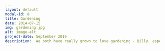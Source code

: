 ```yaml
---
layout: default
modal-id: 8
title: Gardening
date: 2014-07-15
img: gardening.jpg
alt: image-alt
project-date: September 2019
description:  We both have really grown to love gardening - Billy, especially. Ever since we first bought our house, we eagerly built our garden with raised beds, berry bushes, and grape vines. Each year, the anticipation of seeing our crops thrive fills us with joy. Every year, we eagerly watch our crops like blueberries, zucchinis, cucumbers, tomatoes, strawberries, grapes, and blackberries flourish. We end up with so much that we love sharing the bounty with friends and family. It's just so rewarding!
---
```

